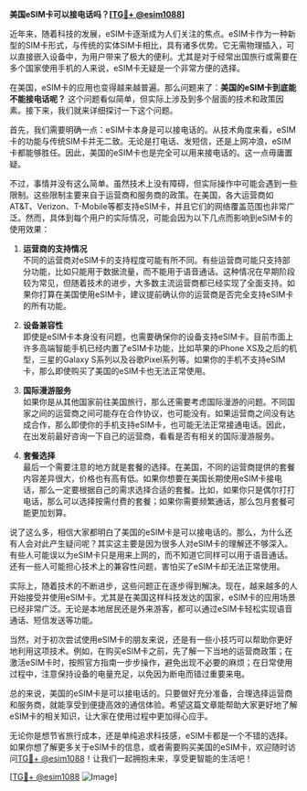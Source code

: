 **美国eSIM卡可以接电话吗？[[TG💪+ @esim1088](https://t.me/s/esim1088)]**

近年来，随着科技的发展，eSIM卡逐渐成为人们关注的焦点。eSIM卡作为一种新型的SIM卡形式，与传统的实体SIM卡相比，具有诸多优势。它无需物理插入，可以直接嵌入设备中，为用户带来了极大的便利。尤其是对于经常出国旅行或需要在多个国家使用手机的人来说，eSIM卡无疑是一个非常方便的选择。

在美国，eSIM卡的应用也变得越来越普遍。那么问题来了：**美国的eSIM卡到底能不能接电话呢？** 这个问题看似简单，但实际上涉及到多个层面的技术和政策因素。接下来，我们就来详细探讨一下这个问题。

首先，我们需要明确一点：eSIM卡本身是可以接电话的。从技术角度来看，eSIM卡的功能与传统SIM卡并无二致。无论是打电话、发短信，还是上网冲浪，eSIM卡都能够胜任。因此，美国的eSIM卡也是完全可以用来接电话的。这一点毋庸置疑。

不过，事情并没有这么简单。虽然技术上没有障碍，但实际操作中可能会遇到一些限制。这些限制主要来自于运营商和服务商的政策。在美国，各大运营商如AT&T、Verizon、T-Mobile等都支持eSIM卡，并且它们的网络覆盖范围也非常广泛。然而，具体到每个用户的实际情况，可能会因为以下几点而影响到eSIM卡的使用效果：

1. **运营商的支持情况**  
   不同的运营商对eSIM卡的支持程度可能有所不同。有些运营商可能只支持部分功能，比如只能用于数据流量，而不能用于语音通话。这种情况在早期阶段较为常见，但随着技术的进步，大多数主流运营商都已经实现了全面支持。如果你打算在美国使用eSIM卡，建议提前确认你的运营商是否完全支持eSIM卡的所有功能。

2. **设备兼容性**  
   即使是eSIM卡本身没有问题，也需要确保你的设备支持eSIM卡。目前市面上许多高端智能手机已经内置了eSIM卡功能，比如苹果的iPhone XS及之后的机型，三星的Galaxy S系列以及谷歌Pixel系列等。如果你的手机不支持eSIM卡，那么即使购买了美国的eSIM卡也无法正常使用。

3. **国际漫游服务**  
   如果你是从其他国家前往美国旅行，那么还需要考虑国际漫游的问题。不同国家之间的运营商之间可能存在合作协议，也可能没有。如果运营商之间没有达成合作，那么即使你的手机支持eSIM卡，也可能无法正常接通电话。因此，在出发前最好咨询一下自己的运营商，看看是否有相关的国际漫游服务。

4. **套餐选择**  
   最后一个需要注意的地方就是套餐的选择。在美国，不同的运营商提供的套餐内容差异很大，价格也有高有低。如果你想要在美国长期使用eSIM卡接电话，那么一定要根据自己的需求选择合适的套餐。比如，如果你只是偶尔打打电话，那么可以选择按需付费的套餐；如果你需要频繁通话，那么包月套餐可能更加划算。

说了这么多，相信大家都明白了美国的eSIM卡是可以接电话的。那么，为什么还有人会对此产生疑问呢？其实这主要是因为很多人对eSIM卡的理解还不够深入。有些人可能误以为eSIM卡只是用来上网的，而不知道它同样可以用于语音通话。还有一些人可能担心技术上的兼容性问题，害怕买了eSIM卡却无法正常使用。

实际上，随着技术的不断进步，这些问题正在逐步得到解决。现在，越来越多的人开始接受并使用eSIM卡。尤其是在美国这样科技发达的国家，eSIM卡的应用场景已经非常广泛。无论是本地居民还是外来游客，都可以通过eSIM卡轻松实现语音通话、短信发送等功能。

当然，对于初次尝试使用eSIM卡的朋友来说，还是有一些小技巧可以帮助你更好地利用这项技术。例如，在购买eSIM卡之前，先了解一下当地的运营商政策；在激活eSIM卡时，按照官方指南一步步操作，避免出现不必要的麻烦；在日常使用过程中，注意保持设备的电量充足，以免因为断电而错过重要来电。

总的来说，美国的eSIM卡是可以接电话的。只要做好充分准备，合理选择运营商和服务商，就能享受到便捷高效的通信体验。希望这篇文章能帮助大家更好地了解eSIM卡的相关知识，让大家在使用过程中更加得心应手。

无论你是想节省旅行成本，还是单纯追求科技感，eSIM卡都是一个不错的选择。如果你想了解更多关于eSIM卡的信息，或者需要购买美国的eSIM卡，欢迎随时访问[TG💪+ @esim1088](https://t.me/s/esim1088)！让我们一起拥抱未来，享受更智能的生活吧！

[[TG💪+ @esim1088](https://t.me/s/esim1088) ![Image](https://i.postimg.cc/4NQfJmqS/Snipaste-2025-05-13-00-14-12.png)]